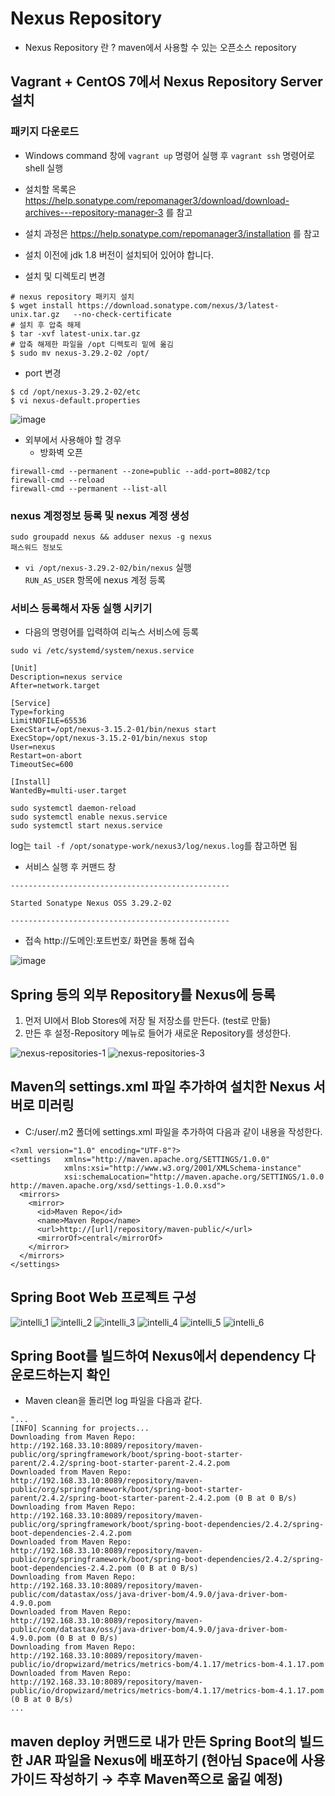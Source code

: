# Nexus Repository
- Nexus Repository 란 ? maven에서 사용할 수 있는 오픈소스 repository 

## Vagrant + CentOS 7에서 Nexus Repository Server 설치

### 패키지 다운로드
- Windows command 창에 ``` vagrant up ``` 명령어 실행 후 ```vagrant ssh``` 명령어로 shell 실행
- 설치할 목록은 https://help.sonatype.com/repomanager3/download/download-archives---repository-manager-3 를 참고
- 설치 과정은 https://help.sonatype.com/repomanager3/installation 를 참고
- 설치 이전에 jdk 1.8 버전이 설치되어 있어야 합니다.

- 설치 및 디렉토리 변경
```
# nexus repository 패키지 설치
$ wget install https://download.sonatype.com/nexus/3/latest-unix.tar.gz   --no-check-certificate
# 설치 후 압축 해제
$ tar -xvf latest-unix.tar.gz
# 압축 해제한 파일을 /opt 디렉토리 밑에 옮김
$ sudo mv nexus-3.29.2-02 /opt/
```
- port 변경
```
$ cd /opt/nexus-3.29.2-02/etc  
$ vi nexus-default.properties
```
![image](https://user-images.githubusercontent.com/57924258/105713708-c9139380-5f5e-11eb-8856-0153864721d5.png)

- 외부에서 사용해야 할 경우
  - 방화벽 오픈
```
firewall-cmd --permanent --zone=public --add-port=8082/tcp
firewall-cmd --reload
firewall-cmd --permanent --list-all
```

### nexus 계정정보 등록 및 nexus 계정 생성
```
sudo groupadd nexus && adduser nexus -g nexus
패스워드 정보도
```
- ```vi /opt/nexus-3.29.2-02/bin/nexus``` 실행  
``` RUN_AS_USER ``` 항목에 nexus 계정 등록


### 서비스 등록해서 자동 실행 시키기
- 다음의 명령어를 입력하여 리눅스 서비스에 등록

```
sudo vi /etc/systemd/system/nexus.service
```
```
[Unit]
Description=nexus service
After=network.target
  
[Service]
Type=forking
LimitNOFILE=65536
ExecStart=/opt/nexus-3.15.2-01/bin/nexus start
ExecStop=/opt/nexus-3.15.2-01/bin/nexus stop
User=nexus
Restart=on-abort
TimeoutSec=600
  
[Install]
WantedBy=multi-user.target
```
```
sudo systemctl daemon-reload
sudo systemctl enable nexus.service
sudo systemctl start nexus.service
```
log는 ```tail -f /opt/sonatype-work/nexus3/log/nexus.log```를 참고하면 됨  
- 서비스 실행 후 커맨드 창
```
-------------------------------------------------

Started Sonatype Nexus OSS 3.29.2-02

-------------------------------------------------
```

- 접속
http://도메인:포트번호/ 화면을 통해 접속 

![image](https://user-images.githubusercontent.com/57924258/105860784-4dcee200-6031-11eb-9edc-1ab01176bc8b.png)

## Spring 등의 외부 Repository를 Nexus에 등록

1. 먼저 UI에서 Blob Stores에 저장 될 저장소를 만든다. (test로 만듦)
2. 만든 후 설정-Repository 메뉴로 들어가 새로운 Repository를 생성한다.

![nexus-repositories-1](https://user-images.githubusercontent.com/57924258/106151653-eabf8580-61bf-11eb-8f16-192f08aa3a80.JPG)
![nexus-repositories-3](https://user-images.githubusercontent.com/57924258/106151658-ebf0b280-61bf-11eb-9fc3-dcb77ae14e56.JPG)


## Maven의 settings.xml 파일 추가하여 설치한 Nexus 서버로 미러링

- C:/user/.m2 폴더에 settings.xml 파일을 추가하여 다음과 같이 내용을 작성한다.
```
<?xml version="1.0" encoding="UTF-8"?>
<settings   xmlns="http://maven.apache.org/SETTINGS/1.0.0"
            xmlns:xsi="http://www.w3.org/2001/XMLSchema-instance"
            xsi:schemaLocation="http://maven.apache.org/SETTINGS/1.0.0 http://maven.apache.org/xsd/settings-1.0.0.xsd">
  <mirrors>
    <mirror>
      <id>Maven Repo</id>
      <name>Maven Repo</name>
      <url>http://[url]/repository/maven-public/</url>
      <mirrorOf>central</mirrorOf>
    </mirror>
  </mirrors>
</settings>
```

## Spring Boot Web 프로젝트 구성
![intelli_1](https://user-images.githubusercontent.com/57924258/106151593-db403c80-61bf-11eb-8760-a5e344092659.JPG)
![intelli_2](https://user-images.githubusercontent.com/57924258/106151608-dda29680-61bf-11eb-8177-bd44abee0fed.JPG)
![intelli_3](https://user-images.githubusercontent.com/57924258/106151613-ded3c380-61bf-11eb-94c2-c5b3d8233e54.JPG)
![intelli_4](https://user-images.githubusercontent.com/57924258/106151616-e004f080-61bf-11eb-8a71-e18e1d66b32b.JPG)
![intelli_5](https://user-images.githubusercontent.com/57924258/106151620-e1ceb400-61bf-11eb-8a5f-e32c523287b8.JPG)
![intelli_6](https://user-images.githubusercontent.com/57924258/106151625-e3987780-61bf-11eb-9470-353b75ad491b.JPG)

## Spring Boot를 빌드하여 Nexus에서 dependency 다운로드하는지 확인
- Maven clean을 돌리면 log 파일을 다음과 같다.
```
"...
[INFO] Scanning for projects...
Downloading from Maven Repo: http://192.168.33.10:8089/repository/maven-public/org/springframework/boot/spring-boot-starter-parent/2.4.2/spring-boot-starter-parent-2.4.2.pom
Downloaded from Maven Repo: http://192.168.33.10:8089/repository/maven-public/org/springframework/boot/spring-boot-starter-parent/2.4.2/spring-boot-starter-parent-2.4.2.pom (0 B at 0 B/s)
Downloading from Maven Repo: http://192.168.33.10:8089/repository/maven-public/org/springframework/boot/spring-boot-dependencies/2.4.2/spring-boot-dependencies-2.4.2.pom
Downloaded from Maven Repo: http://192.168.33.10:8089/repository/maven-public/org/springframework/boot/spring-boot-dependencies/2.4.2/spring-boot-dependencies-2.4.2.pom (0 B at 0 B/s)
Downloading from Maven Repo: http://192.168.33.10:8089/repository/maven-public/com/datastax/oss/java-driver-bom/4.9.0/java-driver-bom-4.9.0.pom
Downloaded from Maven Repo: http://192.168.33.10:8089/repository/maven-public/com/datastax/oss/java-driver-bom/4.9.0/java-driver-bom-4.9.0.pom (0 B at 0 B/s)
Downloading from Maven Repo: http://192.168.33.10:8089/repository/maven-public/io/dropwizard/metrics/metrics-bom/4.1.17/metrics-bom-4.1.17.pom
Downloaded from Maven Repo: http://192.168.33.10:8089/repository/maven-public/io/dropwizard/metrics/metrics-bom/4.1.17/metrics-bom-4.1.17.pom (0 B at 0 B/s)
...
```

## maven deploy 커맨드로 내가 만든 Spring Boot의 빌드한 JAR 파일을 Nexus에 배포하기 (현아님 Space에 사용 가이드 작성하기 → 추후 Maven쪽으로 옮길 예정)

